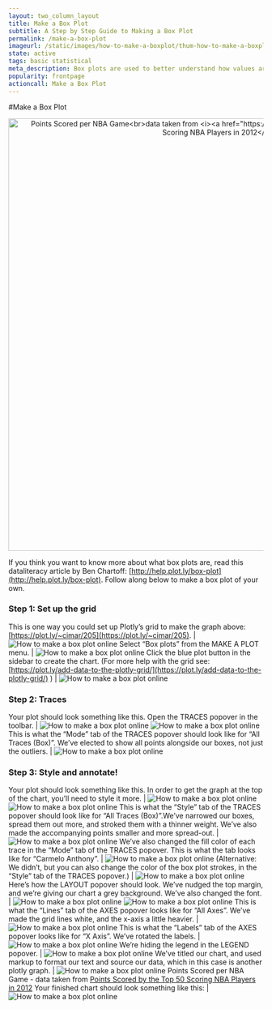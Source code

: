 ```yaml
---
layout: two_column_layout
title: Make a Box Plot
subtitle: A Step by Step Guide to Making a Box Plot
permalink: /make-a-box-plot
imageurl: /static/images/how-to-make-a-boxplot/thum-how-to-make-a-boxplot.png
state: active
tags: basic statistical
meta_description: Box plots are used to better understand how values are spaced out in different sets of data. Follow this step-by-step tutorial to make a box plot for free and online with Plotly.
popularity: frontpage
actioncall: Make a Box Plot
---
```


#Make a Box Plot

<div>
    <a href="https://plot.ly/~Nicole_G/22/" target="_blank" title="Points Scored per NBA Game&lt;br&gt;data taken from &lt;i&gt;&lt;a href=&quot;https://plot.ly/jackp/969&quot;&gt;Points Scored by the Top 50 Scoring NBA Players in 2012&lt;/a&gt;&lt;/i&gt;" style="display: block; text-align: center;"><img src="https://plot.ly/~Nicole_G/22.png" alt="Points Scored per NBA Game&lt;br&gt;data taken from &lt;i&gt;&lt;a href=&quot;https://plot.ly/jackp/969&quot;&gt;Points Scored by the Top 50 Scoring NBA Players in 2012&lt;/a&gt;&lt;/i&gt;" style="max-width: 100%;width: 854px;"  width="854" onerror="this.onerror=null;this.src='https://plot.ly/404.png';" /></a>
    <script data-plotly="Nicole_G:22" src="https://plot.ly/embed.js" async></script>
</div>


If you think you want to know more about what box plots are, read this dataliteracy article by Ben Chartoff: [http://help.plot.ly/box-plot](http://help.plot.ly/box-plot). Follow along below to make a box plot of your own.

### Step 1: Set up the grid

This is one way you could set up Plotly’s grid to make the graph above: [https://plot.ly/~cimar/205](https://plot.ly/~cimar/205). | ![How to make a box plot online](/static/images/how-to-make-a-boxplot/image03.png)
Select “Box plots” from the MAKE A PLOT menu. | ![How to make a box plot online](/static/images/how-to-make-a-boxplot/image18.png)
Click the blue plot button in the sidebar to create the chart.  (For more help with the grid see: [https://plot.ly/add-data-to-the-plotly-grid/](https://plot.ly/add-data-to-the-plotly-grid/) ) | ![How to make a box plot online](/static/images/how-to-make-a-boxplot/image09.png)

### Step 2: Traces

Your plot should look something like this.  Open the TRACES popover in the toolbar. | ![How to make a box plot online](/static/images/how-to-make-a-boxplot/image12.png) ![How to make a box plot online](/static/images/how-to-make-a-boxplot/image13.png)
This is what the “Mode” tab of the TRACES popover should look like for “All Traces (Box)”. We’ve elected to show all points alongside our boxes, not just the outliers. | ![How to make a box plot online](/static/images/how-to-make-a-boxplot/image02.png)

### Step 3: Style and annotate!

Your plot should look something like this. In order to get the graph at the top of the chart, you’ll need to style it more. | ![How to make a box plot online](/static/images/how-to-make-a-boxplot/image05.png) ![How to make a box plot online](/static/images/how-to-make-a-boxplot/image13.png)
This is what the “Style” tab of the TRACES popover should look like for “All Traces (Box)”.We’ve narrowed our boxes, spread them out more, and stroked them with a thinner weight. We’ve also made the accompanying points smaller and more spread-out. | ![How to make a box plot online](/static/images/how-to-make-a-boxplot/image10.png)
We’ve also changed the fill color of each trace in the “Mode” tab of the TRACES popover. This is what the tab looks like for “Carmelo Anthony”. | ![How to make a box plot online](/static/images/how-to-make-a-boxplot/image16.png)
(Alternative: We didn’t, but you can also change the color of the box plot strokes, in the “Style” tab of the TRACES popover.) | ![How to make a box plot online](/static/images/how-to-make-a-boxplot/image19.png)
Here’s how the LAYOUT popover should look. We’ve nudged the top margin, and we’re giving our chart a grey background. We’ve also changed the font. | ![How to make a box plot online](/static/images/how-to-make-a-boxplot/image04.png) ![How to make a box plot online](/static/images/how-to-make-a-boxplot/image06.png)
This is what the “Lines” tab of the AXES popover looks like for “All Axes”. We’ve made the grid lines white, and the x-axis a little heavier. | ![How to make a box plot online](/static/images/how-to-make-a-boxplot/image14.png)
This is what the “Labels” tab of the AXES popover looks like for “X Axis”. We’ve rotated the labels. | ![How to make a box plot online](/static/images/how-to-make-a-boxplot/image00.png)
We’re hiding the legend in the LEGEND popover. | ![How to make a box plot online](/static/images/how-to-make-a-boxplot/image08.png)
We’ve titled our chart, and used markup to format our text and source our data, which in this case is another plotly graph. | ![How to make a box plot online](/static/images/how-to-make-a-boxplot/image07.png) Points Scored per NBA Game - data taken from [Points Scored by the Top 50 Scoring NBA Players in 2012](https://plot.ly/jackp/969)
Your finished chart should look something like this: | ![How to make a box plot online](/static/images/how-to-make-a-boxplot/image17.png)

